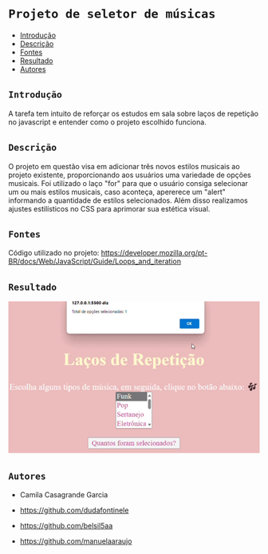 # ``Projeto de seletor de músicas``

* [Introdução](#introdução)
* [Descrição](#Descrição)
* [Fontes](#fontes)
* [Resultado](#resultado)
* [Autores](#autores)

 
## ``Introdução``
A tarefa tem intuito de reforçar os estudos em sala sobre laços de repetição no javascript e entender como o projeto escolhido funciona.

 
## ``Descrição``
O projeto em questão visa em adicionar três novos estilos musicais ao projeto existente, proporcionando aos usuários uma variedade de opções musicais. Foi utilizado o laço "for" para que o usuário consiga selecionar um ou mais estilos musicais, caso aconteça, apererece um "alert" informando a quantidade de estilos selecionados. Além disso realizamos ajustes estilísticos no CSS para aprimorar sua estética visual.

 
## ``Fontes``
 Código utilizado no projeto: 
 https://developer.mozilla.org/pt-BR/docs/Web/JavaScript/Guide/Loops_and_iteration


 ## ``Resultado``
 ![](img/tela.gif)


## ``Autores``
* Camila Casagrande Garcia

* https://github.com/dudafontinele
 
* https://github.com/belsil5aa
 
* https://github.com/manuelaaraujo
